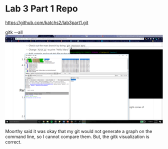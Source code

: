 # Lab 3 Part 1 Repo
https://github.com/katchs2/lab3part1.git


gitk --all
![Samm](images/gitk--all.png)

Moorthy said it was okay that my git would not generate a graph on the command line, so I cannot compare them. But, the gitk visualization is correct.
